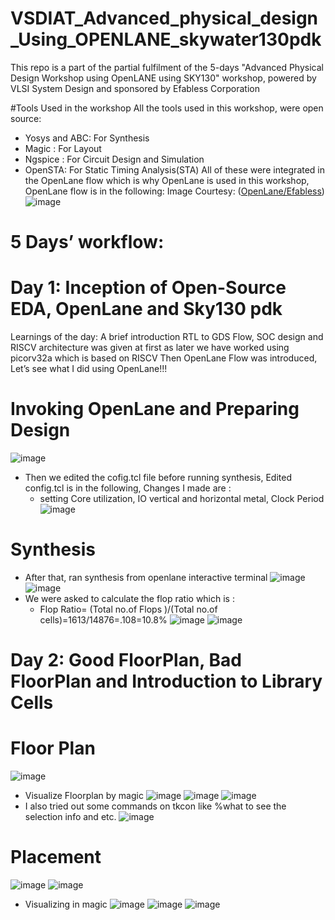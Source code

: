# VSDIAT_Advanced_physical_design_Using_OPENLANE_skywater130pdk
This repo is a part of the partial fulfilment of the 5-days "Advanced Physical Design Workshop using OpenLANE using SKY130" workshop, powered by VLSI System Design and sponsored by Efabless Corporation

#Tools Used in the workshop
All the tools used in this workshop, were open source:
* Yosys and ABC: For Synthesis
* Magic : For Layout
* Ngspice : For Circuit Design and Simulation
* OpenSTA: For Static Timing Analysis(STA)
All of these were integrated in the OpenLane flow which is why OpenLane is used in this workshop, OpenLane flow is in the following: Image Courtesy: ([OpenLane/Efabless](https://github.com/efabless/openlane/blob/master/doc/openlane.flow.1.png))
![image](https://user-images.githubusercontent.com/46148300/183437184-febf53bc-7266-4e1f-9e79-e21f73bb50b3.png)

# 5 Days’ workflow:
# Day 1:  Inception of Open-Source EDA, OpenLane and Sky130 pdk
Learnings of the day:
A brief introduction RTL to GDS Flow, SOC design and RISCV architecture was given at first as later we have worked using picorv32a which is based on RISCV
Then OpenLane Flow was introduced, Let’s see what I did using OpenLane!!!
 
# Invoking OpenLane and Preparing Design
![image](https://user-images.githubusercontent.com/46148300/183443947-9eee4e29-614f-47c3-9a81-892991e533ef.png)
* Then we edited the cofig.tcl file before running synthesis, Edited config.tcl is in the following, Changes I made are :
   * setting Core utilization, IO vertical and horizontal metal, Clock Period 
![image](https://user-images.githubusercontent.com/46148300/183444998-92b8b354-6723-453c-8f96-989216050e6e.png)
# Synthesis
* After that, ran synthesis from openlane interactive terminal
![image](https://user-images.githubusercontent.com/46148300/183445411-ecff8b83-2587-4774-b9b7-e14ad0d32086.png)
![image](https://user-images.githubusercontent.com/46148300/183445680-b6fb60b1-e54d-464a-ac79-6b1ea5968289.png)
* We were asked to calculate the flop ratio which is :
  * Flop Ratio= (Total no.of Flops )/(Total no.of cells)=1613/14876=.108=10.8%
![image](https://user-images.githubusercontent.com/46148300/183447701-63f08942-251f-430b-beb3-7ccf82f10789.png)
![image](https://user-images.githubusercontent.com/46148300/183447787-92e36f9c-f894-45d0-970a-2175079c79ad.png)

# Day 2:   Good FloorPlan, Bad FloorPlan and Introduction to Library Cells
# Floor Plan
![image](https://user-images.githubusercontent.com/46148300/183449816-d9aa4166-bda4-4adb-81a5-a2b40c5e301d.png)
* Visualize Floorplan by magic 
![image](https://user-images.githubusercontent.com/46148300/183451672-4e8b0200-74a5-49af-a774-0939e52a7118.png)
![image](https://user-images.githubusercontent.com/46148300/183451707-68bf16b9-b371-4fb5-86c3-5b7482aa5da6.png)
![image](https://user-images.githubusercontent.com/46148300/183451754-60081f82-4d40-49a0-81e7-9818ed478841.png)
* I also tried out some commands on tkcon like %what to see the selection info and etc.
![image](https://user-images.githubusercontent.com/46148300/183451989-e6869862-449d-4a55-bd10-ec6f6c683b01.png)

# Placement 
![image](https://user-images.githubusercontent.com/46148300/183452847-af35d889-559f-4165-a1da-d49b6bc9ca92.png)
![image](https://user-images.githubusercontent.com/46148300/183452884-68a412b1-debc-4511-8e0e-5982242f03f8.png)
* Visualizing in magic 
![image](https://user-images.githubusercontent.com/46148300/183452964-8d5c9a73-08f4-4371-82eb-3b7ff594b768.png)
![image](https://user-images.githubusercontent.com/46148300/183453002-a5533860-4530-42fd-8fc9-ba46578bcd27.png)
![image](https://user-images.githubusercontent.com/46148300/183453116-7914edc4-308c-4c05-be8f-e8cd3fd8ea1a.png)










